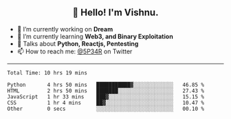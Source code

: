 <h2 align="center">👋 Hello! I'm Vishnu.</h2>


- 🔭 I’m currently working on **Dream**
- 🌱 I’m currently learning **Web3, and Binary Exploitation**
- 💬 Talks about **Python, Reactjs, Pentesting**
- 📫 How to reach me: [@5P34R](https://twitter.com/Vishnu27302693) on Twitter

---
<!--START_SECTION:waka-->

```text
Total Time: 10 hrs 19 mins

Python       4 hrs 50 mins   ███████████▓░░░░░░░░░░░░░   46.85 %
HTML         2 hrs 50 mins   ███████░░░░░░░░░░░░░░░░░░   27.43 %
JavaScript   1 hr 33 mins    ███▓░░░░░░░░░░░░░░░░░░░░░   15.15 %
CSS          1 hr 4 mins     ██▓░░░░░░░░░░░░░░░░░░░░░░   10.47 %
Other        0 secs          ░░░░░░░░░░░░░░░░░░░░░░░░░   00.10 %
```

<!--END_SECTION:waka-->
